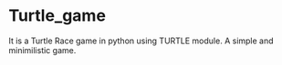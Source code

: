 # Turtle_game
It is a Turtle Race game in python using TURTLE module. A simple and minimilistic game.
